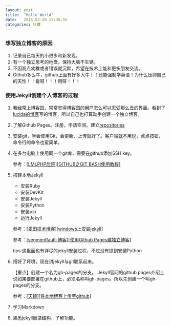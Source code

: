 ```yaml
---
layout: post
title:  "Holle World"
date:   2015-03-20 13:36:55
categories: 吐槽
---
```

### 想写独立博客的原因 ###
1. 记录自己每天的小进步和新发现。
2. 有一个独立思考的地盘，保持大脑不生锈。
3. 不因观点幼稚或者错误就沉默，希望在技术上能和更多朋友交流。
4. Github多么牛，github上面有好多大牛！！还能强制学英语！为什么压抑自己的天性！！看呀！！！用呀！！！


### 使用Jekyll创建个人博客的过程 ###
1. 我经常上博客园，常常觉得博客园的用户怎么可以忍受那么丑的界面。看到了[lucida的博客](http://zh.lucida.me/blog/my-first-article/)写的博客，所以自己也打算动手创建一个独立博客。
1. 了解Github Pages。注册，申请空间。建立[repositories](http://lijunsunny.github.io/blog "李俊的博客")
2. 安装git，学会使用Git，会更新、上传就好了。客户端就不用说，点点按钮，命令行的命令也蛮简单。
3. 在多台电脑上使用同一个git库，需要在github添加SSH key。

	参考：[[LMLPHP后院][GITHUB之GIT BASH使用教程]](http://blog.lmlphp.com/archives/7)

3. 搭建本地Jekyll
	- 安装Ruby
	- 安装DevKit
	- 安装Jekyll
	- 安装Python
	- 安装pip
	- 运行Jekyll
	
	参考：[[麦田技术博客][windows上安装jekyll]](http://itmyhome.com/2015/01/jekyll-installed-on-windows/#)

	参考：[[segmentfault-博客][使用Github Pages建独立博客]](http://www.tuicool.com/articles/jM367r3)

	tips:这里面也有详尽的jekyll安装过程，不过没有提到安装Python
1. 搭好了环境，现在讲jekyll与git联系起来。

	【重点】创建一个名为gh-pages的分支。
Jekyll官网的github pages介绍上说如果要部署在github上，必须名称叫gh-pages。所以先创建一个叫gh-pages的分支。

	参考：[[天镶][将本地博客上传至github]](http://segmentfault.com/blog/skyinlayer/1190000000406019)


1. 学习Markdown

2. 熟悉jekyll目录结构，了解功能。

